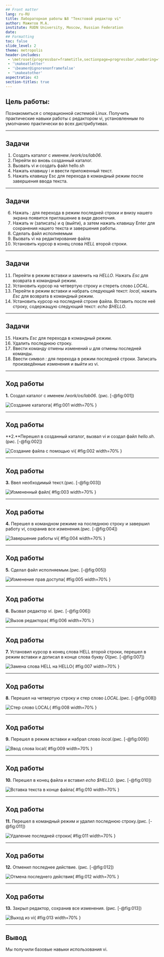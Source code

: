 ```yaml
---
## Front matter
lang: ru-RU
title: Лабораторная работы №8 "Текстовой редактор vi"
author: Мажитов М.А.
institute: RUDN University, Moscow, Russian Federation
date:
## Formatting
toc: false
slide_level: 2
theme: metropolis
header-includes: 
 - \metroset{progressbar=frametitle,sectionpage=progressbar,numbering=fraction}
 - '\makeatletter'
 - '\beamer@ignorenonframefalse'
 - '\makeatother'
aspectratio: 43
section-titles: true
---
```


## Цель работы:

Познакомиться с операционной системой Linux. Получить практические навыки работы с редактором vi, установленным по умолчанию практически во всех дистрибутивах.

---

## Задачи

1. Создать каталог с именем */work/os/lab06*.
2. Перейти во вновь созданный каталог.
3. Вызвать vi и создать файл hello.sh
4. Нажать клавишу i и ввести приложенный текст.
5. Нажать клавишу Esc для перехода в командный режим после завершения ввода текста.

---

## Задачи

6. Нажать *:* для перехода в режим последней строки и внизу нашего экрана появится приглашение в виде двоеточия.
7. Нажать w (записать) и q (выйти), а затем нажать клавишу Enter для сохранения нашего текста и завершения работы.
8. Сделать файл исполняемым
9. Вызвать vi на редактирование файла
10. Установить курсор в конец слова *HELL* второй строки.

---

## Задачи

11. Перейти в режим вставки и заменить на *HELLO*. Нажать *Esc* для возврата в командный режим.
12. Установить курсор на четвертую строку и стереть слово *LOCAL*.
13. Перейти в режим вставки и набрать следующий текст: *local*, нажать *Esc* для возврата в командный режим.
14. Установить курсор на последней строке файла. Вставить после неё строку, содержащую следующий текст: *echo $HELLO*.

---

## Задачи

15. Нажать *Esc* для перехода в командный режим.
16. Удалить последнюю строку.
17. Ввести команду отмены изменений *u* для отмены последней команды.
18. Ввести символ *:* для перехода в режим последней строки. Записать произведённые изменения и выйти из vi.

---

## Ход работы

**1.** Создал каталог с именем */work/os/lab06*. (рис. [-@fig:001])

![Создание каталога](image/1.png){ #fig:001 width=70% }

---

## Ход работы

**2.**Перешел в созданный каталог, вызвал vi и создал файл *hello.sh*. (рис. [-@fig:002])

![Создание файла с помощью vi](image/2.png){ #fig:002 width=70% }

---

## Ход работы

**3.** Ввел необходимый текст.(рис. [-@fig:003])

![Измененный файл](image/3.png){ #fig:003 width=70% }

---

## Ход работы

**4.** Перешел в командном режиме на последнюю строку и завершил работу *vi*, сохранив все изменения.(рис. [-@fig:004])

![Завершение работы vi](image/4.png){ #fig:004 width=70% }

---

## Ход работы

**5.** Сделал файл исполняемым.(рис. [-@fig:005])

![Изменение прав доступа](image/5.png){ #fig:005 width=70% }

---

## Ход работы

**6.** Вызвал редактор *vi*. (рис. [-@fig:006])

![Вызов редактора](image/6.png){ #fig:006 width=70% }

---

## Ход работы

**7.** Установил курсор в конец слова HELL второй строки, перешел в режим вставки и дописал в конце слова букву *О*(рис. [-@fig:007])

![Замена слова HELL на HELLO](image/7.png){ #fig:007 width=70% }

---

## Ход работы

**8.** Перешел на четвертую строку и стер слово *LOCAL*.(рис. [-@fig:008])

![Стер слово LOCAL](image/8.png){ #fig:008 width=70% }

---

## Ход работы

**9.** Перешел в режим вставки и набрал слово *local*.(рис. [-@fig:009])

![Ввод слова local](image/9.png){ #fig:009 width=70% }

---

## Ход работы

**10.** Перешел в конец файла и вставил *echo $HELLO*. (рис. [-@fig:010])

![Вставка текста в конце файла](image/10.png){ #fig:010 width=70% }

---

## Ход работы

**11.** Перешел в командный режим и удалил последнюю строку.(рис. [-@fig:011])

![Удаление последней строки](image/11.png){ #fig:011 width=70% }

---

## Ход работы

**12.** Отменил последнее действие. (рис. [-@fig:012])

![Отмена последнего действия](image/12.png){ #fig:012 width=70% }

---

## Ход работы

**13.** Закрыл редактор, сохранив все изменения. (рис. [-@fig:013])

![Выход из vi](image/13.png){ #fig:013 width=70% }

---

## Вывод


Мы получили базовые навыки использования vi.